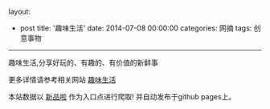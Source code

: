 layout: 
  - post 
title: '趣味生活' 
date: 2014-07-08 00:00:00 
categories: 网摘 
tags: 创意事物 
---

趣味生活,分享好玩的、有趣的、有价值的新鲜事  

更多详情请参考相关网站 [趣味生活](http://www.tomjerry.cn)  

本站数据以 [新品啦](http://xinpinla.com/) 作为入口点进行爬取! 并自动发布于github pages上。  
